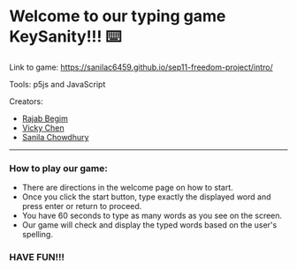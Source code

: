 # Welcome to our typing game KeySanity!!! ⌨️
Link to game: https://sanilac6459.github.io/sep11-freedom-project/intro/

Tools: p5js and JavaScript

Creators: 
* [Rajab Begim](https://github.com/Rajabb4685)
* [Vicky Chen](https://github.com/vickyc6811)
* [Sanila Chowdhury](https://github.com/sanilac6459)

---------
### How to play our game:
* There are directions in the welcome page on how to start.
* Once you click the start button, type exactly the displayed word and press enter or return to proceed.
* You have 60 seconds to type as many words as you see on the screen.
* Our game will check and display the typed words based on the user's spelling.

### HAVE FUN!!!
